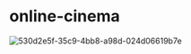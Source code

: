 # online-cinema
![530d2e5f-35c9-4bb8-a98d-024d06619b7e](https://github.com/dlyfcl/online-cinema/assets/31271090/5e836abe-7ef7-4b0f-b38d-34165e3e32e7)
